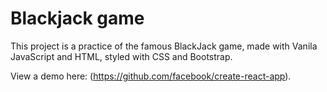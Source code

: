# Blackjack game

This project is a practice of the famous BlackJack game, made with Vanila JavaScript and HTML, styled with CSS and Bootstrap.

View a demo here: (https://github.com/facebook/create-react-app).




